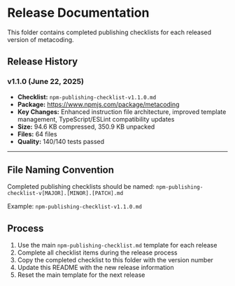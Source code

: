 # Release Documentation

This folder contains completed publishing checklists for each released version of metacoding.

## Release History

### v1.1.0 (June 22, 2025)

- **Checklist:** `npm-publishing-checklist-v1.1.0.md`
- **Package:** https://www.npmjs.com/package/metacoding
- **Key Changes:** Enhanced instruction file architecture, improved template management, TypeScript/ESLint compatibility updates
- **Size:** 94.6 KB compressed, 350.9 KB unpacked
- **Files:** 64 files
- **Quality:** 140/140 tests passed

---

## File Naming Convention

Completed publishing checklists should be named:
`npm-publishing-checklist-v[MAJOR].[MINOR].[PATCH].md`

Example: `npm-publishing-checklist-v1.1.0.md`

## Process

1. Use the main `npm-publishing-checklist.md` template for each release
2. Complete all checklist items during the release process
3. Copy the completed checklist to this folder with the version number
4. Update this README with the new release information
5. Reset the main template for the next release
